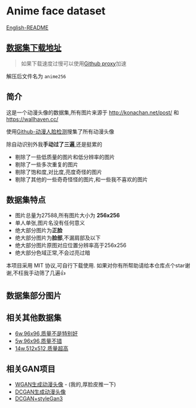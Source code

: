 # Anime face dataset

[English-README](README-en.md)

## [数据集下载地址](https://github.com/luzhixing12345/anime-face-dataset/releases/download/v0.0.1/anime256.zip)

> 如果下载速度过慢可以使用[Github proxy](https://ghproxy.com/)加速

解压后文件名为 `anime256`

## 简介

这是一个动漫头像的数据集,所有图片来源于 <http://konachan.net/post/> 和 <https://wallhaven.cc/>

使用[Github-动漫人脸检测](https://github.com/nagadomi/lbpcascade_animeface)搜集了所有动漫头像

除自动识别外我**手动过了三遍**,还是挺累的

- 剔除了一些低质量的图片和低分辨率的图片
- 剔除了一些多次重复的图片
- 剔除了饱和度,对比度,亮度奇怪的图片
- 剔除了其他的一些奇奇怪怪的图片,和一些我不喜欢的图片

## 数据集特点

- 图片总量为27588,所有图片大小为 **256x256**
- 单人单张,图片名没有任何意义
- 绝大部分图片为**正脸**
- 绝大部分图片为**脸部**,不漏肩部及以下
- 绝大部分图片原图对应位置分辨率高于256x256
- 绝大部分色域正常,不会过亮过暗

本项目采用 MIT 协议,可自行下载使用. 如果对你有所帮助请给本仓库点个star谢谢,不枉我手动筛了几遍:+1:

## 数据集部分图片

## 相关其他数据集

- [6w,96x96,质量不是特别好](https://github.com/bchao1/Anime-Face-Dataset)
- [5w,96x96,质量不错](https://github.com/luzhixing12345/Anime-WGAN/releases/download/v0.0.2/faces.zip)
- [14w,512x512,质量超高](https://www.kaggle.com/datasets/lukexng/animefaces-512x512)

## 相关GAN项目

- [WGAN生成动漫头像](https://github.com/luzhixing12345/Anime-WGAN) - (我的,厚脸皮推一下)
- [DCGAN生成动漫头像](https://github.com/jayleicn/animeGAN)
- [DCGAN+styleGan3](https://github.com/xiaoyou-bilibili/anime_avatar_gen)
